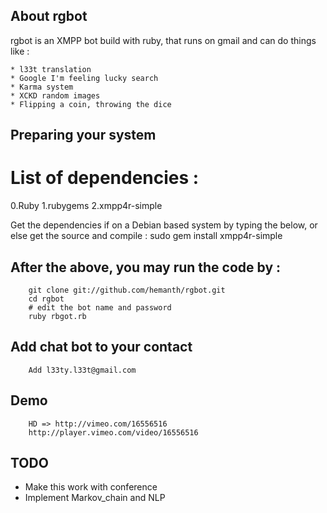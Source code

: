 ## About rgbot
rgbot is an XMPP bot build with ruby, that runs on gmail and can do things like :

    * l33t translation 
    * Google I'm feeling lucky search 
    * Karma system
    * XCKD random images
    * Flipping a coin, throwing the dice

## Preparing your system

# List of dependencies :
 0.Ruby
 1.rubygems
 2.xmpp4r-simple  

Get the dependencies if on a Debian based system by typing the below, or else get the source and compile :
		sudo gem install xmpp4r-simple

## After the above, you may run the code by :
		git clone git://github.com/hemanth/rgbot.git
		cd rgbot
		# edit the bot name and password
		ruby rbgot.rb 

## Add chat bot to your contact
        Add l33ty.l33t@gmail.com

## Demo
        HD => http://vimeo.com/16556516
        http://player.vimeo.com/video/16556516

## TODO
* Make this work with conference
* Implement Markov_chain and NLP
